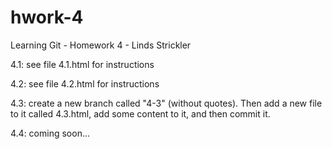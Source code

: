 # hwork-4
Learning Git - Homework 4 - Linds Strickler

4.1: see file 4.1.html for instructions

4.2: see file 4.2.html for instructions

4.3: create a new branch called "4-3" (without quotes). Then add a new file to it called 4.3.html, add some content to it, and then commit it.

4.4: coming soon...
